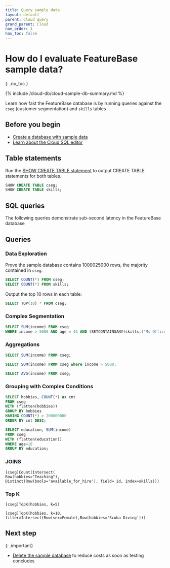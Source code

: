 ```yaml
---
title: Query sample data
layout: default
parent: Cloud query
grand_parent: Cloud
nav_order: 1
has_toc: false
---
```


# How do I evaluate FeatureBase sample data?
{: .no_toc }

{% include /cloud-db/cloud-sample-db-summary.md %}

Learn how fast the FeatureBase database is by running queries against the `cseg` (customer segmentation) and `skills` tables

## Before you begin

* [Create a database with sample data](/docs/cloud/cloud-databases/cloud-db-sample)
* [Learn about the Cloud SQL editor](/docs/cloud/cloud-query/cloud-query-home)

## Table statements

Run the [SHOW CREATE TABLE statement](/docs/sql-guide/statements/statement-table-create-show) to output CREATE TABLE statements for both tables.

```sql
SHOW CREATE TABLE cseg;
SHOW CREATE TABLE skills;
```

## SQL queries

The following queries demonstrate sub-second latency in the FeatureBase database

## Queries

### Data Exploration 

Prove the sample database contains 1000025000 rows, the majority contained in `cseg`.

```sql
SELECT COUNT(*) FROM cseg;
SELECT COUNT(*) FROM skills;
```

Output the top 10 rows in each table:
```sql
SELECT TOP(10) * FROM cseg;
```

### Complex Segmentation 

```sql
SELECT SUM(income) FROM cseg
WHERE income > 5000 AND age = 45 AND (SETCONTAINSANY(skills,['Ms Office','Excel']));
```

### Aggregations

```sql
SELECT SUM(income) FROM cseg;
```

```sql
SELECT SUM(income) FROM cseg where income > 5000;
```

```sql
SELECT AVG(income) FROM cseg;
```

### Grouping with Complex Conditions

```sql
SELECT hobbies, COUNT(*) as cnt
FROM cseg
WITH (flatten(hobbies))
GROUP BY hobbies
HAVING COUNT(*) > 200000000
ORDER BY cnt DESC;
```

```sql
SELECT education, SUM(income)
FROM cseg
WITH (flatten(education))
WHERE age=18
GROUP BY education;
```

### JOINS

```
[cseg]Count(Intersect(
Row(hobbies="Teaching"),
Distinct(Row(bools='available_for_hire'), field= id, index=skills)))
```

### Top K 

```
[cseg]TopK(hobbies, k=5)
```

```
[cseg]TopK(hobbies, k=10, filter=Intersect(Row(sex=Female),Row(hobbies='Scuba Diving')))
```

## Next step

{: .important}
* [Delete the sample database](/docs/cloud/cloud-databases/cloud-db-delete) to reduce costs as soon as testing concludes
